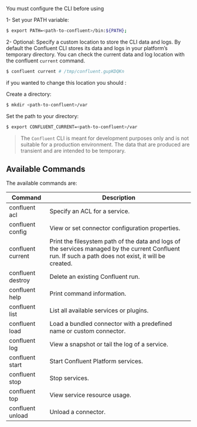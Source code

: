 You must configure the CLI before using

 1- Set your PATH variable:
 ``` bash 
 $ export PATH=<path-to-confluent>/bin:${PATH};
 ```
 2- Optional: Specify a custom location to store the CLI data and logs. By default the Confluent CLI stores its data and logs in your platform’s temporary directory.
 You can check the current data and log location with the confluent `current` command.
 ``` bash
 $ confluent current # /tmp/confluent.gupKDQKn
 ``` 
  if you wanted to change this location  you should : 
  
  Create a directory:
  ``` bash 
  $ mkdir <path-to-confluent>/var
  ```
  Set the path to your directory:
  ``` bash
  $ export CONFLUENT_CURRENT=<path-to-confluent>/var
  ```
  
   > The `Confluent` CLI is meant for development purposes only and is not suitable for a production environment. The data that are produced are transient and are intended to be temporary. 

## Available Commands
The available commands are:


| Command            | Description |
|--------------------|--------------|
| confluent acl      | Specify an ACL for a service. 
| confluent config   | View or set connector configuration properties. 
| confluent current  | Print the filesystem path of the data and logs of the services managed by the current Confluent run. If such a path does not exist, it will be created.
| confluent destroy  |  Delete an existing Confluent run.
| confluent help     | Print command information.
| confluent list     | 	List all available services or plugins.
| confluent load     | Load a bundled connector with a predefined name or custom connector.
| confluent log      | View a snapshot or tail the log of a service.
| confluent start    | Start Confluent Platform services.
| confluent stop     | Stop services.
| confluent top      | View service resource usage.
| confluent unload   | Unload a connector.

  
